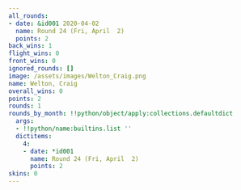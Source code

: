 ```yaml
---
all_rounds:
- date: &id001 2020-04-02
  name: Round 24 (Fri, April  2)
  points: 2
back_wins: 1
flight_wins: 0
front_wins: 0
ignored_rounds: []
image: /assets/images/Welton_Craig.png
name: Welton, Craig
overall_wins: 0
points: 2
rounds: 1
rounds_by_month: !!python/object/apply:collections.defaultdict
  args:
  - !!python/name:builtins.list ''
  dictitems:
    4:
    - date: *id001
      name: Round 24 (Fri, April  2)
      points: 2
skins: 0
---
```

